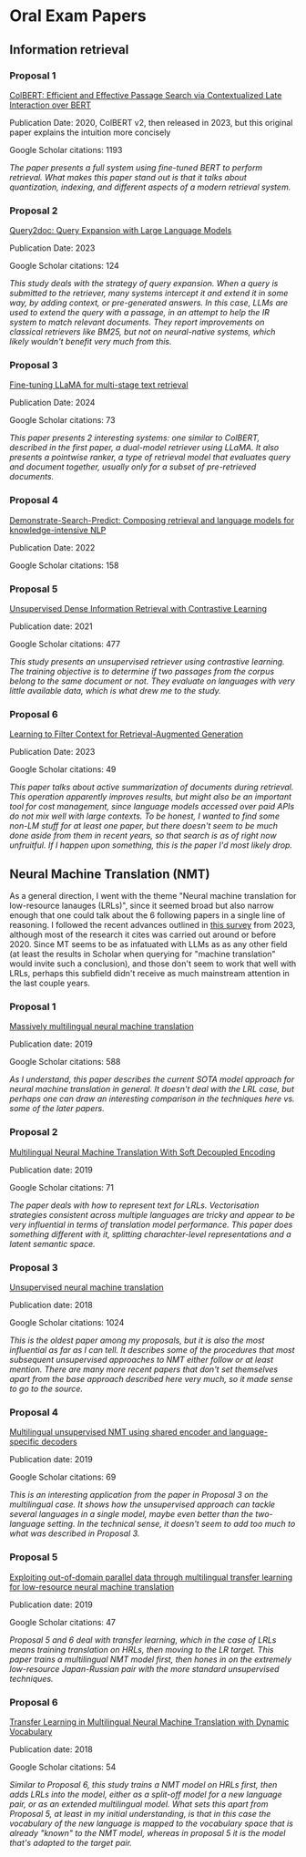# Oral Exam Papers

## Information retrieval

### Proposal 1

[ColBERT: Efficient and Effective Passage Search via Contextualized Late Interaction over BERT](https://arxiv.org/abs/2004.12832)

Publication Date: 2020, ColBERT v2, then released in 2023, but this original paper explains the intuition more concisely

Google Scholar citations: 1193

*The paper presents a full system using fine-tuned BERT to perform retrieval.*
*What makes this paper stand out is that it talks about quantization, indexing, and different aspects of a modern retrieval system.*

### Proposal 2

[Query2doc: Query Expansion with Large Language Models](https://arxiv.org/abs/2303.07678)

Publication Date: 2023

Google Scholar citations: 124

*This study deals with the strategy of query expansion.*
*When a query is submitted to the retriever, many systems intercept it and extend it in some way, by adding context, or pre-generated answers.*
*In this case, LLMs are used to extend the query with a passage, in an attempt to help the IR system to match relevant documents.*
*They report improvements on classical retrievers like BM25, but not on neural-native systems, which likely wouldn't benefit very much from this.*

### Proposal 3

[Fine-tuning LLaMA for multi-stage text retrieval](https://dl.acm.org/doi/abs/10.1145/3626772.3657951)

Publication Date: 2024

Google Scholar citations: 73

*This paper presents 2 interesting systems: one similar to ColBERT, described in the first paper, a dual-model retriever using LLaMA.*
*It also presents a pointwise ranker, a type of retrieval model that evaluates query and document together, usually only for a subset of pre-retrieved documents.*

### Proposal 4

[Demonstrate-Search-Predict: Composing retrieval and language models for knowledge-intensive NLP](https://arxiv.org/abs/2212.14024)

Publication Date: 2022

Google Scholar citations: 158

### Proposal 5

[Unsupervised Dense Information Retrieval with Contrastive Learning](https://arxiv.org/abs/2112.09118)

Publication date: 2021

Google Scholar citations: 477

*This study presents an unsupervised retriever using contrastive learning.*
*The training objective is to determine if two passages from the corpus belong to the same document or not.*
*They evaluate on languages with very little available data, which is what drew me to the study.*

### Proposal 6

[Learning to Filter Context for Retrieval-Augmented Generation](https://arxiv.org/abs/2311.08377)

Publication Date: 2023

Google Scholar citations: 49

*This paper talks about active summarization of documents during retrieval.*
*This operation apparently improves results, but might also be an important tool for cost management, since language models accessed over paid APIs do not mix well with large contexts.*
*To be honest, I wanted to find some non-LM stuff for at least one paper, but there doesn't seem to be much done aside from them in recent years, so that search is as of right now unfruitful.*
*If I happen upon something, this is the paper I'd most likely drop.*

## Neural Machine Translation (NMT)

As a general direction, I went with the theme "Neural machine translation for low-resource lanauges (LRLs)", since it seemed broad but also narrow enough that one could talk about the 6 following papers in a single line of reasoning.
I followed the recent advances outlined in [this survey](https://dl.acm.org/doi/abs/10.1145/3567592) from 2023, although most of the research it cites was carried out around or before 2020.
Since MT seems to be as infatuated with LLMs as as any other field (at least the results in Scholar when querying for "machine translation" would invite such a conclusion), and those don't seem to work that well with LRLs, perhaps this subfield didn't receive as much mainstream attention in the last couple years. 

### Proposal 1

[Massively multilingual neural machine translation](https://arxiv.org/abs/1903.00089)

Publication date: 2019

Google Scholar citations: 588

*As I understand, this paper describes the current SOTA model approach for neural machine translation in general.*
*It doesn't deal with the LRL case, but perhaps one can draw an interesting comparison in the techniques here vs. some of the later papers.*

### Proposal 2

[Multilingual Neural Machine Translation With Soft Decoupled Encoding](https://arxiv.org/abs/1902.03499)

Publication date: 2019

Google Scholar citations: 71

*The paper deals with how to represent text for LRLs.*
*Vectorisation strategies consistent across multiple languages are tricky and appear to be very influential in terms of translation model performance.*
*This paper does something different with it, splitting charachter-level representations and a latent semantic space.*

### Proposal 3

[Unsupervised neural machine translation](https://arxiv.org/abs/1710.11041)

Publication date: 2018

Google Scholar citations: 1024

*This is the oldest paper among my proposals, but it is also the most influential as far as I can tell.*
*It describes some of the procedures that most subsequent unsupervised approaches to NMT either follow or at least mention.*
*There are many more recent papers that don't set themselves apart from the base approach described here very much, so it made sense to go to the source.*

### Proposal 4

[Multilingual unsupervised NMT using shared encoder and language-specific decoders](https://www.research.ed.ac.uk/en/publications/multilingual-unsupervised-nmt-using-shared-encoder-and-language-s)

Publication date: 2019

Google Scholar citations: 69

*This is an interesting application from the paper in Proposal 3 on the multilingual case.*
*It shows how the unsupervised approach can tackle several languages in a single model, maybe even better than the two-language setting.*
*In the technical sense, it doesn't seem to add too much to what was described in Proposal 3.*

### Proposal 5

[Exploiting out-of-domain parallel data through multilingual transfer learning for low-resource neural machine translation](https://arxiv.org/abs/1907.03060)

Publication date: 2019

Google Scholar citations: 47

*Proposal 5 and 6 deal with transfer learning, which in the case of LRLs means training translation on HRLs, then moving to the LR target.*
*This paper trains a multilingual NMT model first, then hones in on the extremely low-resource Japan-Russian pair with the more standard unsupervised techniques.*

### Proposal 6

[Transfer Learning in Multilingual Neural Machine Translation with Dynamic Vocabulary](https://arxiv.org/abs/1811.01137)

Publication date: 2018

Google Scholar citations: 54

*Similar to Proposal 6, this study trains a NMT model on HRLs first, then adds LRLs into the model, either as a split-off model for a new language pair, or as an extended multilingual model.*
*What sets this apart from Proposal 5, at least in my initial understanding, is that in this case the vocabulary of the new language is mapped to the vocabulary space that is already "known" to the NMT model, whereas in proposal 5 it is the model that's adapted to the target pair.*